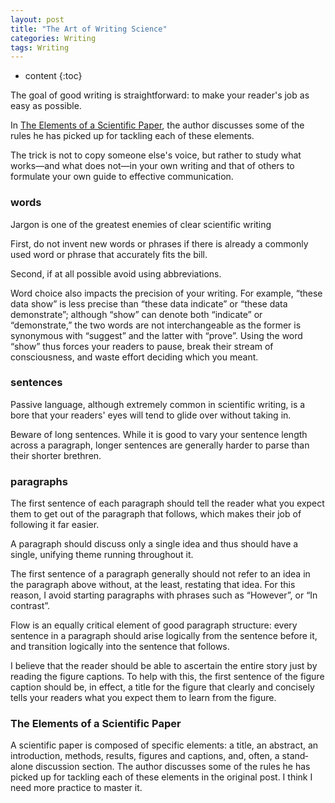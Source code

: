 ```yaml
---
layout: post
title: "The Art of Writing Science"
categories: Writing
tags: Writing
--- 
```


* content
{:toc}

The goal of good writing is straightforward: to make your reader's job as easy as possible. 




In [The Elements of a Scientific Paper](https://onlinelibrary.wiley.com/doi/full/10.1002/pro.514), the author discusses some of the rules he has picked up for tackling each of these elements.

The trick is not to copy someone else's voice, but rather to study what works—and what does not—in your own writing and that of others to formulate your own guide to effective communication. 

### **words**

Jargon is one of the greatest enemies of clear scientific writing

First, do not invent new words or phrases if there is already a commonly used word or phrase that accurately fits the bill. 

Second, if at all possible avoid using abbreviations.

Word choice also impacts the precision of your writing. For example, “these data show” is less precise than “these data indicate” or “these data demonstrate”; although “show” can denote both “indicate” or “demonstrate,” the two words are not interchangeable as the former is synonymous with “suggest” and the latter with “prove”. Using the word “show” thus forces your readers to pause, break their stream of consciousness, and waste effort deciding which you meant.

### **sentences**

Passive language, although extremely common in scientific writing, is a bore that your readers' eyes will tend to glide over without taking in. 

Beware of long sentences. While it is good to vary your sentence length across a paragraph, longer sentences are generally harder to parse than their shorter brethren. 

### **paragraphs**

The first sentence of each paragraph should tell the reader what you expect them to get out of the paragraph that follows, which makes their job of following it far easier.

A paragraph should discuss only a single idea and thus should have a single, unifying theme running throughout it. 

The first sentence of a paragraph generally should not refer to an idea in the paragraph above without, at the least, restating that idea. For this reason, I avoid starting paragraphs with phrases such as “However”, or “In contrast”.

Flow is an equally critical element of good paragraph structure: every sentence in a paragraph should arise logically from the sentence before it, and transition logically into the sentence that follows.

I believe that the reader should be able to ascertain the entire story just by reading the figure captions. To help with this, the first sentence of the figure caption should be, in effect, a title for the figure that clearly and concisely tells your readers what you expect them to learn from the figure.

### **The Elements of a Scientific Paper**

A scientific paper is composed of specific elements: a title, an abstract, an introduction, methods, results, figures and captions, and, often, a stand‐alone discussion section. The author discusses some of the rules he has picked up for tackling each of these elements in the original post. I think I need more practice to master it.